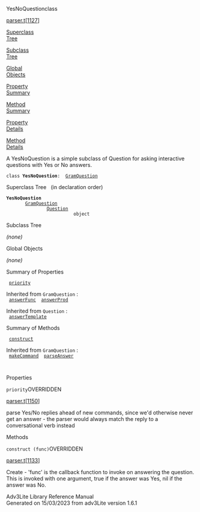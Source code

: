 ---
---
<span class="title">YesNoQuestion</span><span class="type">class</span>

[parser.t](../file/parser.t.html)\[[1127](../source/parser.t.html#1127)\]

[Superclass  
Tree](#_SuperClassTree_)

[Subclass  
Tree](#_SubClassTree_)

[Global  
Objects](#_ObjectSummary_)

[Property  
Summary](#_PropSummary_)

[Method  
Summary](#_MethodSummary_)

[Property  
Details](#_Properties_)

[Method  
Details](#_Methods_)

<div class="fdesc">

A YesNoQuestion is a simple subclass of Question for asking interactive
questions with Yes or No answers.

`class `**`YesNoQuestion`**` :   `[`GramQuestion`](../object/GramQuestion.html)

</div>

<span id="_SuperClassTree_"></span>

<div class="mjhd">

<span class="hdln">Superclass Tree</span>   (in declaration order)

</div>

**`YesNoQuestion`**  
`         `[`GramQuestion`](../object/GramQuestion.html)  
`                 `[`Question`](../object/Question.html)  
`                         object`  
<span id="_SubClassTree_"></span>

<div class="mjhd">

<span class="hdln">Subclass Tree</span>  

</div>

*(none)* <span id="_ObjectSummary_"></span>

<div class="mjhd">

<span class="hdln">Global Objects</span>  

</div>

*(none)* <span id="_PropSummary_"></span>

<div class="mjhd">

<span class="hdln">Summary of Properties</span>  

</div>

` `[`priority`](#priority)`  `

Inherited from `GramQuestion` :  
` `[`answerFunc`](../object/GramQuestion.html#answerFunc)`  `[`answerProd`](../object/GramQuestion.html#answerProd)`  `

Inherited from `Question` :  
` `[`answerTemplate`](../object/Question.html#answerTemplate)`  `

<span id="_MethodSummary_"></span>

<div class="mjhd">

<span class="hdln">Summary of Methods</span>  

</div>

` `[`construct`](#construct)`  `

Inherited from `GramQuestion` :  
` `[`makeCommand`](../object/GramQuestion.html#makeCommand)`  `[`parseAnswer`](../object/GramQuestion.html#parseAnswer)`  `

` `

<span id="_Properties_"></span>

<div class="mjhd">

<span class="hdln">Properties</span>  

</div>

<span id="priority"></span>

`priority`<span class="rem">OVERRIDDEN</span>

[parser.t](../file/parser.t.html)\[[1150](../source/parser.t.html#1150)\]

<div class="desc">

parse Yes/No replies ahead of new commands, since we'd otherwise never
get an answer - the parser would always match the reply to a
conversational verb instead

</div>

<span id="_Methods_"></span>

<div class="mjhd">

<span class="hdln">Methods</span>  

</div>

<span id="construct"></span>

`construct (func)`<span class="rem">OVERRIDDEN</span>

[parser.t](../file/parser.t.html)\[[1133](../source/parser.t.html#1133)\]

<div class="desc">

Create - 'func' is the callback function to invoke on answering the
question. This is invoked with one argument, true if the answer was Yes,
nil if the answer was No.

</div>

<div class="ftr">

Adv3Lite Library Reference Manual  
Generated on 15/03/2023 from adv3Lite version 1.6.1

</div>
